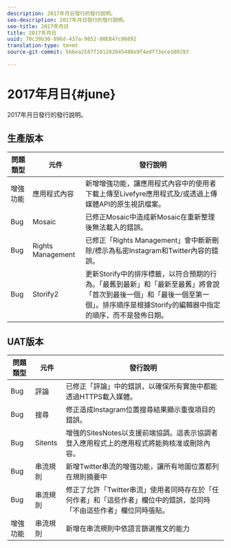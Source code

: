 ```yaml
---
description: 2017年月日發行的發行說明。
seo-description: 2017年月日發行的發行說明。
seo-title: 2017年月日
title: 2017年月日
uuid: 70c39b30-896d-437a-9852-80EB47c08892
translation-type: tm+mt
source-git-commit: 566ea2587f101202045488e9f4edf73ece100293

---
```



# 2017年月日{#june}

2017年月日發行的發行說明。

## 生產版本

| **問題類型** | **元件** | **發行說明** |
|---|---|---|
| 增強功能 | 應用程式內容 | 新增增強功能，讓應用程式內容中的使用者下載上傳至Livefyre應用程式及/或透過上傳媒體API的原生視訊檔案。 |
| Bug | Mosaic | 已修正Mosaic中造成新Mosaic在重新整理後無法載入的錯誤。 |
| Bug | Rights Management | 已修正「Rights Management」會中斷新刪除/標示為私密Instagram和Twitter內容的錯誤。 |
| Bug | Storify2 | 更新Storify中的排序標籤，以符合預期的行為。「最舊到最新」和「最新至最舊」將會說「首次到最後一個」和「最後一個至第一個」。排序順序是根據Storify的編輯器中指定的順序，而不是發佈日期。 |

## UAT版本

| **問題類型** | **元件** | **發行說明** |
|---|---|---|
| Bug | 評論 | 已修正「評論」中的錯誤，以確保所有實施中都能透過HTTPS載入媒體。 |
| Bug | 搜尋 | 修正造成Instagram位置搜尋結果顯示重復項目的錯誤。 |
| Bug | Sitents | 增強的SitesNotes以支援前端協調。這表示協調者登入應用程式上的應用程式將能夠核准或刪除內容。 |
| Bug | 串流規則 | 新增Twitter串流的增強功能，讓所有地圖位置都列在規則摘要中 |
| Bug | 串流規則 | 修正了允許「Twitter串流」使用者同時存在於「任何作者」和「這些作者」欄位中的錯誤，並同時「不由這些作者」欄位同時張貼。 |
| 增強功能 | 串流規則 | 新增在串流規則中依語言篩選推文的能力 |


